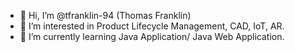 - 👋 Hi, I’m @tfranklin-94 (Thomas Franklin)
- 👀 I’m interested in Product Lifecycle Management, CAD, IoT, AR.
- 🌱 I’m currently learning Java Application/ Java Web Application.

<!---
tfranklin-94/tfranklin-94 is a ✨ special ✨ repository because its `README.md` (this file) appears on your GitHub profile.
You can click the Preview link to take a look at your changes.
--->
